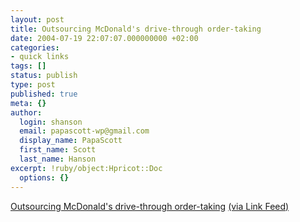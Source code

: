 ```yaml
---
layout: post
title: Outsourcing McDonald's drive-through order-taking
date: 2004-07-19 22:07:07.000000000 +02:00
categories:
- quick links
tags: []
status: publish
type: post
published: true
meta: {}
author:
  login: shanson
  email: papascott-wp@gmail.com
  display_name: PapaScott
  first_name: Scott
  last_name: Hanson
excerpt: !ruby/object:Hpricot::Doc
  options: {}
---
```

<p><a href="http://www.nytimes.com/2004/07/18/business/yourmoney/18mac.html?pagewanted=all&position=">Outsourcing McDonald's drive-through order-taking</a> <a href="http://www.smalla.net/linkfeed/2004/07/19/index.shtml#6156">(via Link Feed)</a></p>
